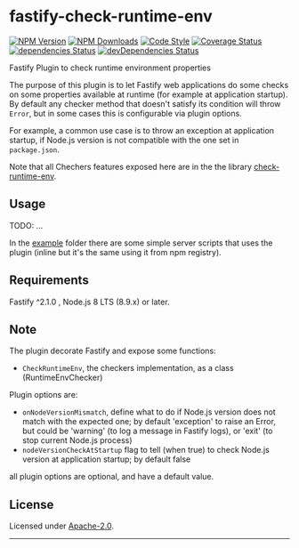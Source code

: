 # fastify-check-runtime-env

  [![NPM Version](https://img.shields.io/npm/v/fastify-check-runtime-env.svg?style=flat)](https://npmjs.org/package/fastify-check-runtime-env/)
  [![NPM Downloads](https://img.shields.io/npm/dm/fastify-check-runtime-env.svg?style=flat)](https://npmjs.org/package/fastify-check-runtime-env/)
  [![Code Style](https://img.shields.io/badge/code%20style-standard-brightgreen.svg?style=flat)](http://standardjs.com/)
  [![Coverage Status](https://coveralls.io/repos/github/smartiniOnGitHub/fastify-check-runtime-env/badge.svg?branch=master)](https://coveralls.io/github/smartiniOnGitHub/fastify-check-runtime-env/?branch=master)
  [![dependencies Status](https://david-dm.org/smartiniOnGitHub/fastify-check-runtime-env/status.svg)](https://david-dm.org/smartiniOnGitHub/fastify-check-runtime-env)
  [![devDependencies Status](https://david-dm.org/smartiniOnGitHub/fastify-check-runtime-env/dev-status.svg)](https://david-dm.org/smartiniOnGitHub/fastify-check-runtime-env?type=dev)

Fastify Plugin to check runtime environment properties


The purpose of this plugin is to let Fastify web applications do some checks 
on some properties available at runtime (for example at application startup).
By default any checker method that doesn't satisfy its condition 
will throw `Error`, but in some cases this is configurable via plugin options.

For example, a common use case is to throw an exception at application startup, 
if Node.js version is not compatible with the one set in `package.json`.

Note that all Chechers features exposed here are in the the library [check-runtime-env](https://npmjs.org/package/check-runtime-env/).


## Usage

TODO: ...


In the [example](./example/) folder there are some simple server scripts 
that uses the plugin (inline but it's the same using it from npm registry).


## Requirements

Fastify ^2.1.0 , Node.js 8 LTS (8.9.x) or later.


## Note

The plugin decorate Fastify and expose some functions:
- `CheckRuntimeEnv`, the checkers implementation, as a class (RuntimeEnvChecker)

Plugin options are:
- `onNodeVersionMismatch`, define what to do if Node.js version 
  does not match with the expected one; by default 'exception' to raise an Error, 
  but could be 'warning' (to log a message in Fastify logs), 
  or 'exit' (to stop current Node.js process)
- `nodeVersionCheckAtStartup` flag to tell (when true) to check Node.js version 
  at application startup; by default false

all plugin options are optional, and have a default value.


## License

Licensed under [Apache-2.0](./LICENSE).

----
